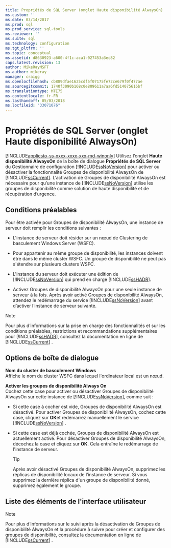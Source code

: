 ```yaml
---
title: Propriétés de SQL Server (onglet Haute disponibilité AlwaysOn) | Microsoft Docs
ms.custom: ''
ms.date: 03/14/2017
ms.prod: sql
ms.prod_service: sql-tools
ms.reviewer: ''
ms.suite: sql
ms.technology: configuration
ms.tgt_pltfrm: ''
ms.topic: conceptual
ms.assetid: d8630923-a600-4f1c-aca1-027453a3ec82
caps.latest.revision: 13
author: MikeRayMSFT
ms.author: mikeray
manager: craigg
ms.openlocfilehash: cb889dfae1625cdf5f07175fe72ce679f0f477ae
ms.sourcegitcommit: 1740f3090b168c0e809611a7aa6fd514075616bf
ms.translationtype: MTE75
ms.contentlocale: fr-FR
ms.lasthandoff: 05/03/2018
ms.locfileid: "33071076"
---
```

# <a name="sql-server-properties-always-on-high-availability-tab"></a>Propriétés de SQL Server (onglet Haute disponibilité AlwaysOn)
[!INCLUDE[appliesto-ss-xxxx-xxxx-xxx-md-winonly](../../includes/appliesto-ss-xxxx-xxxx-xxx-md-winonly.md)]
  Utilisez l’onglet **Haute disponibilité AlwaysOn** de la boîte de dialogue **Propriétés de SQL Server** du Gestionnaire de configuration [!INCLUDE[ssNoVersion](../../includes/ssnoversion-md.md)] pour activer ou désactiver la fonctionnalité Groupes de disponibilité AlwaysOn de [!INCLUDE[ssCurrent](../../includes/sscurrent-md.md)]. L’activation de Groupes de disponibilité AlwaysOn est nécessaire pour qu’une instance de [!INCLUDE[ssNoVersion](../../includes/ssnoversion-md.md)] utilise les groupes de disponibilité comme solution de haute disponibilité et de récupération d’urgence.  
  
##  <a name="Prerequisites"></a> Conditions préalables  
 Pour être activée pour Groupes de disponibilité AlwaysOn, une instance de serveur doit remplir les conditions suivantes :  
  
-   L'instance de serveur doit résider sur un nœud de Clustering de basculement Windows Server (WSFC).  
  
-   Pour appartenir au même groupe de disponibilité, les instances doivent être dans le même cluster WSFC. Un groupe de disponibilité ne peut pas s'étendre sur plusieurs clusters WSFC.  
  
-   L'instance du serveur doit exécuter une édition de [!INCLUDE[ssNoVersion](../../includes/ssnoversion-md.md)] qui prend en charge [!INCLUDE[ssHADR](../../includes/sshadr-md.md)].  
  
-   Activez Groupes de disponibilité AlwaysOn pour une seule instance de serveur à la fois. Après avoir activé Groupes de disponibilité AlwaysOn, attendez le redémarrage du service [!INCLUDE[ssNoVersion](../../includes/ssnoversion-md.md)] avant d’activer l’instance de serveur suivante.  
  
> [!NOTE]  
>  Pour plus d’informations sur la prise en charge des fonctionnalités et sur les conditions préalables, restrictions et recommandations supplémentaires pour [!INCLUDE[ssHADR](../../includes/sshadr-md.md)], consultez la documentation en ligne de [!INCLUDE[ssCurrent](../../includes/sscurrent-md.md)] .  
  
## <a name="dialog-options"></a>Options de boîte de dialogue  
 **Nom du cluster de basculement Windows**  
 Affiche le nom du cluster WSFC dans lequel l'ordinateur local est un nœud.  
  
 **Activer les groupes de disponibilité Always On**  
 Cochez cette case pour activer ou désactiver Groupes de disponibilité AlwaysOn sur cette instance de [!INCLUDE[ssNoVersion](../../includes/ssnoversion-md.md)], comme suit :  
  
-   Si cette case à cocher est vide, Groupes de disponibilité AlwaysOn est désactivé. Pour activer Groupes de disponibilité AlwaysOn, cochez cette case, cliquez sur **OK**et redémarrez manuellement le service [!INCLUDE[ssNoVersion](../../includes/ssnoversion-md.md)] .  
  
-   Si cette case est déjà cochée, Groupes de disponibilité AlwaysOn est actuellement activé. Pour désactiver Groupes de disponibilité AlwaysOn, décochez la case et cliquez sur **OK**. Cela entraîne le redémarrage de l'instance de serveur.  
  
    > [!TIP]  
    >  Après avoir désactivé Groupes de disponibilité AlwaysOn, supprimez les réplicas de disponibilité locaux de l’instance de serveur. Si vous supprimez la dernière réplica d'un groupe de disponibilité donné, supprimez également le groupe.  
  
## <a name="uielement-list"></a>Liste des éléments de l'interface utilisateur  
  
> [!NOTE]  
>  Pour plus d’informations sur le suivi après la désactivation de Groupes de disponibilité AlwaysOn et la procédure à suivre pour créer et configurer des groupes de disponibilité, consultez la documentation en ligne de [!INCLUDE[ssCurrent](../../includes/sscurrent-md.md)] .  
  
  
